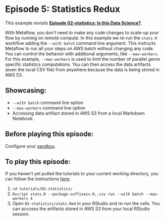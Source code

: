 # Episode 5: Statistics Redux

This example revisits [**Episode 02-statistics: Is this Data Science?**](../season-1-the-local-experience/episode02.md).

With Metaflow, you don't need to make any code changes to scale-up your flow by running on remote compute. In this example we re-run the `stats.R` workflow adding the `--with batch` command line argument. This instructs Metaflow to run all your steps on AWS batch without changing any code. You can control the behavior with additional arguments, like `--max-workers`. For this example, `--max-workers` is used to limit the number of parallel genre specific statistics computations. You can then access the data artifacts \(even the local CSV file\) from anywhere because the data is being stored in AWS S3.

## Showcasing:

- `--with batch` command line option
- `--max-workers` command line option
- Accessing data artifact stored in AWS S3 from a local Markdown Notebook.

## Before playing this episode:

Configure your [sandbox](../../../metaflow-on-aws/metaflow-sandbox.md).

## To play this episode:

If you haven't yet pulled the tutorials to your current working directory, you can follow the instructions [here](../#pull-tutorials).

1. `cd tutorials/02-statistics/`
2. `Rscript stats.R --package-suffixes=.R,.csv run --with batch --max-workers 4`
3. Open `02-statistics/stats.Rmd` in your RStudio and re-run the cells. You can acccess the artifacts stored in AWS S3 from your local RStudio session.
